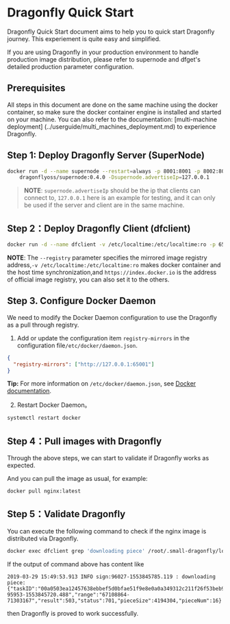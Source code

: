 # Dragonfly Quick Start

Dragonfly Quick Start document aims to help you to quick start Dragonfly journey. This experiement is quite easy and simplified.

If you are using Dragonfly in your production environment to handle production image distribution, please refer to supernode and dfget's detailed production parameter configuration.

## Prerequisites

All steps in this document are done on the same machine using the docker container, so make sure the docker container engine is installed and started on your machine. You can also refer to the documentation: [multi-machine deployment] (../userguide/multi_machines_deployment.md) to experience Dragonfly.

## Step 1: Deploy Dragonfly Server (SuperNode)

```bash
docker run -d --name supernode --restart=always -p 8001:8001 -p 8002:8002 \
    dragonflyoss/supernode:0.4.0 -Dsupernode.advertiseIp=127.0.0.1
```

> **NOTE**: `supernode.advertiseIp` should be the ip that clients can connect to, `127.0.0.1` here is an example for testing, and it can only be used if the server and client are in the same machine.

## Step 2：Deploy Dragonfly Client (dfclient)

```bash
docker run -d --name dfclient -v /etc/localtime:/etc/localtime:ro -p 65001:65001 dragonflyoss/dfclient:0.4.0 --registry https://index.docker.io
```

**NOTE**: The `--registry` parameter specifies the mirrored image registry address,`-v /etc/localtime:/etc/localtime:ro` makes docker container and the host time synchronization,and `https://index.docker.io` is the address of official image registry, you can also set it to the others.

## Step 3. Configure Docker Daemon

We need to modify the Docker Daemon configuration to use the Dragonfly as a pull through registry.

1. Add or update the configuration item `registry-mirrors` in the configuration file`/etc/docker/daemon.json`.

```json
{
  "registry-mirrors": ["http://127.0.0.1:65001"]
}
```

**Tip:** For more information on `/etc/docker/daemon.json`, see [Docker documentation](https://docs.docker.com/registry/recipes/mirror/#configure-the-cache).

2. Restart Docker Daemon。

```bash
systemctl restart docker
```

## Step 4：Pull images with Dragonfly

Through the above steps, we can start to validate if Dragonfly works as expected.

And you can pull the image as usual, for example:

```bash
docker pull nginx:latest
```

## Step 5：Validate Dragonfly

You can execute the following command to check if the nginx image is distributed via Dragonfly.

```bash
docker exec dfclient grep 'downloading piece' /root/.small-dragonfly/logs/dfclient.log
```

If the output of command above has content like

```
2019-03-29 15:49:53.913 INFO sign:96027-1553845785.119 : downloading piece:{"taskID":"00a0503ea12457638ebbef5d0bfae51f9e8e0a0a349312c211f26f53beb93cdc","superNode":"127.0.0.1","dstCid":"127.0.0.1-95953-1553845720.488","range":"67108864-71303167","result":503,"status":701,"pieceSize":4194304,"pieceNum":16}
```

then Dragonfly is proved to work successfully.
